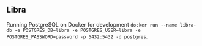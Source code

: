 ## Libra
Running PostgreSQL on Docker for development `docker run --name libra-db -e POSTGRES_DB=libra -e POSTGRES_USER=libra -e POSTGRES_PASSWORD=password -p 5432:5432 -d postgres`.
